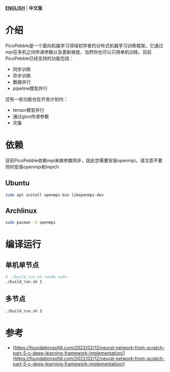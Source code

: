 **[ENGLISH](./README.md)**  |  **中文版**

# 介绍

PicoPebble是一个面向机器学习领域初学者的分布式机器学习训练框架。它通过mpi在多机之间传递参数以及更新梯度，当然你也可以只用单机训练。目前PicoPebble已经支持的功能包括：
- 同步训练
- 异步训练
- 数据并行
- pipeline模型并行

还有一些功能也在开发计划内：
- tensor模型并行
- 通过gloo传递参数
- 灾备

# 依赖

目前PicoPebble依赖mpi来做参数同步，因此您需要安装openmpi，请注意不要同时安装openmpi和mpich

## Ubuntu
```bash
sudo apt install openmpi-bin libopenmpi-dev
```

## Archlinux

```bash
sudo pacman -S openmpi
```


# 编译运行

## 单机单节点
```bash
# ./build_run.sh <node num>
./build_run.sh 1
```

## 多节点
```bash
./build_run.sh 3
```

# 参考

- [https://foundationsofdl.com/2022/02/12/neural-network-from-scratch-part-5-c-deep-learning-framework-implementation/](https://foundationsofdl.com/2022/02/12/neural-network-from-scratch-part-5-c-deep-learning-framework-implementation/)
